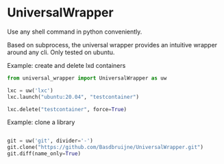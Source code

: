 # UniversalWrapper
Use any shell command in python conveniently.

Based on subprocess, the universal wrapper provides an intuitive wrapper around any cli.
Only tested on ubuntu.

Example: create and delete lxd containers

```python
from universal_wrapper import UniversalWrapper as uw

lxc = uw('lxc')
lxc.launch("ubuntu:20.04", "testcontainer")

lxc.delete("testcontainer", force=True)
```

Example: clone a library

```python

git = uw('git', divider='-')
git.clone("https://github.com/Basdbruijne/UniversalWrapper.git")
git.diff(name_only=True)
```

